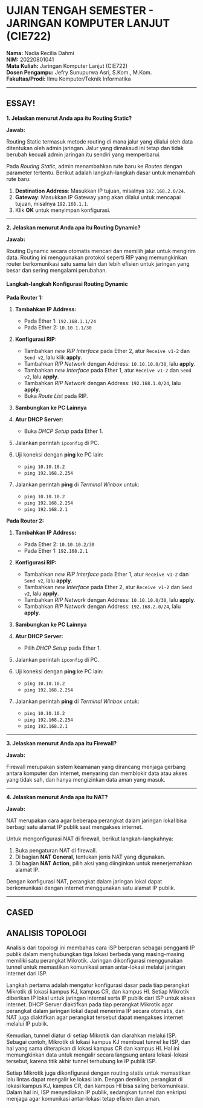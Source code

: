 # UJIAN TENGAH SEMESTER - JARINGAN KOMPUTER LANJUT (CIE722)

**Nama:** Nadia Recilia Dahmi  
**NIM:** 20220801041  
**Mata Kuliah:** Jaringan Komputer Lanjut (CIE722)  
**Dosen Pengampu:** Jefry Sunupurwa Asri, S.Kom., M.Kom.  
**Fakultas/Prodi:** Ilmu Komputer/Teknik Informatika
___
## ESSAY! 

**1. Jelaskan menurut Anda apa itu Routing Static?**

**Jawab:** 

Routing Static termasuk metode routing di mana jalur yang dilalui oleh data ditentukan oleh admin jaringan. Jalur yang dimaksud ini tetap dan tidak berubah kecuali admin jaringan itu sendiri yang memperbarui. 

Pada *Routing Static*, admin menambahkan rute baru ke *Routes* dengan parameter tertentu. Berikut adalah langkah-langkah dasar untuk menambah rute baru:

1. **Destination Address**: Masukkan IP tujuan, misalnya `192.168.2.0/24`.
2. **Gateway**: Masukkan IP Gateway yang akan dilalui untuk mencapai tujuan, misalnya `192.168.1.1`.
3. Klik **OK** untuk menyimpan konfigurasi.
___

**2. Jelaskan menurut Anda apa itu Routing Dynamic?**  

**Jawab:**

Routing Dynamic secara otomatis mencari dan memilih jalur untuk mengirim data. Routing ini menggunakan protokol seperti RIP yang memungkinkan router berkomunikasi satu sama lain dan lebih efisien untuk jaringan yang besar dan sering mengalami perubahan.

#### Langkah-langkah Konfigurasi Routing Dynamic

**Pada Router 1:**

1. **Tambahkan IP Address:**
   - Pada Ether 1: `192.168.1.1/24`
   - Pada Ether 2: `10.10.1.1/30`

2. **Konfigurasi RIP:**
   - Tambahkan *new RIP Interface* pada Ether 2, atur `Receive v1-2` dan `Send v2`, lalu klik **apply**.
   - Tambahkan *RIP Network* dengan Address: `10.10.10.0/30`, lalu **apply**.
   - Tambahkan *new Interface* pada Ether 1, atur `Receive v1-2` dan `Send v2`, lalu **apply**.
   - Tambahkan *RIP Network* dengan Address: `192.168.1.0/24`, lalu **apply**.
   - Buka *Route List* pada RIP.

3. **Sambungkan ke PC Lainnya**

4. **Atur DHCP Server:**
   - Buka *DHCP Setup* pada Ether 1.

5. Jalankan perintah `ipconfig` di PC.

6. Uji koneksi dengan **ping** ke PC lain:
   - `ping 10.10.10.2`
   - `ping 192.168.2.254`

7. Jalankan perintah **ping** di *Terminal Winbox* untuk:
   - `ping 10.10.10.2`
   - `ping 192.168.2.254`
   - `ping 192.168.2.1`

**Pada Router 2:**

1. **Tambahkan IP Address:**
   - Pada Ether 2: `10.10.10.2/30`
   - Pada Ether 1: `192.168.2.1`

2. **Konfigurasi RIP:**
   - Tambahkan *new RIP Interface* pada Ether 1, atur `Receive v1-2` dan `Send v2`, lalu **apply**.
   - Tambahkan *new Interface* pada Ether 2, atur `Receive v1-2` dan `Send v2`, lalu **apply**.
   - Tambahkan *RIP Network* dengan Address: `10.10.10.0/30`, lalu **apply**.
   - Tambahkan *RIP Network* dengan Address: `192.168.2.0/24`, lalu **apply**.

3. **Sambungkan ke PC Lainnya**

4. **Atur DHCP Server:**
   - Pilih *DHCP Setup* pada Ether 1.

5. Jalankan perintah `ipconfig` di PC.

6. Uji koneksi dengan **ping** ke PC lain:
   - `ping 10.10.10.2`
   - `ping 192.168.2.254`

7. Jalankan perintah **ping** di *Terminal Winbox* untuk:
   - `ping 10.10.10.2`
   - `ping 192.168.2.254`
   - `ping 192.168.2.1`
___
**3. Jelaskan menurut Anda apa itu Firewall?**

**Jawab:**

Firewall merupakan sistem keamanan yang dirancang menjaga gerbang antara komputer dan internet, menyaring dan memblokir data atau akses yang tidak sah, dan hanya mengizinkan data aman yang masuk.

___
**4. Jelaskan menurut Anda apa itu NAT?**

**Jawab:**

NAT merupakan cara agar beberapa perangkat dalam jaringan lokal bisa berbagi satu alamat IP publik saat mengakses internet. 

Untuk mengonfigurasi NAT di firewall, berikut langkah-langkahnya:

1. Buka pengaturan NAT di firewall.
2. Di bagian **NAT General**, tentukan jenis NAT yang digunakan.
3. Di bagian **NAT Action**, pilih aksi yang diinginkan untuk menerjemahkan alamat IP.

Dengan konfigurasi NAT, perangkat dalam jaringan lokal dapat berkomunikasi dengan internet menggunakan satu alamat IP publik.

___
## **CASED** 
## ANALISIS TOPOLOGI 

Analisis dari topologi ini membahas cara ISP berperan sebagai pengganti IP publik dalam menghubungkan tiga lokasi berbeda yang masing-masing memiliki satu perangkat Mikrotik. Jaringan dikonfigurasi menggunakan tunnel untuk memastikan komunikasi aman antar-lokasi melalui jaringan internet dari ISP.

Langkah pertama adalah mengatur konfigurasi dasar pada tiap perangkat Mikrotik di lokasi kampus KJ, kampus CR, dan kampus HI. Setiap Mikrotik diberikan IP lokal untuk jaringan internal serta IP publik dari ISP untuk akses internet. DHCP Server diaktifkan pada tiap perangkat Mikrotik agar perangkat dalam jaringan lokal dapat menerima IP secara otomatis, dan NAT juga diaktifkan agar perangkat tersebut dapat mengakses internet melalui IP publik.

Kemudian, tunnel diatur di setiap Mikrotik dan diarahkan melalui ISP. Sebagai contoh, Mikrotik di lokasi kampus KJ membuat tunnel ke ISP, dan hal yang sama diterapkan di lokasi kampus CR dan kampus HI. Hal ini memungkinkan data untuk mengalir secara langsung antara lokasi-lokasi tersebut, karena titik akhir tunnel terhubung ke IP publik ISP.

Setiap Mikrotik juga dikonfigurasi dengan routing statis untuk memastikan lalu lintas dapat mengalir ke lokasi lain. Dengan demikian, perangkat di lokasi kampus KJ, kampus CR, dan kampus HI bisa saling berkomunikasi. Dalam hal ini, ISP menyediakan IP publik, sedangkan tunnel dan enkripsi menjaga agar komunikasi antar-lokasi tetap efisien dan aman.



